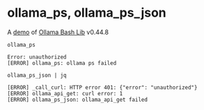 # ollama_ps, ollama_ps_json

A [demo](../README.md#demos) of [Ollama Bash Lib](https://github.com/attogram/ollama-bash-lib) v0.44.8

`ollama_ps`
```
Error: unauthorized
[ERROR] ollama_ps: ollama ps failed
```

`ollama_ps_json | jq`
```
[ERROR] _call_curl: HTTP error 401: {"error": "unauthorized"}
[ERROR] ollama_api_get: curl error: 1
[ERROR] ollama_ps_json: ollama_api_get failed
```
